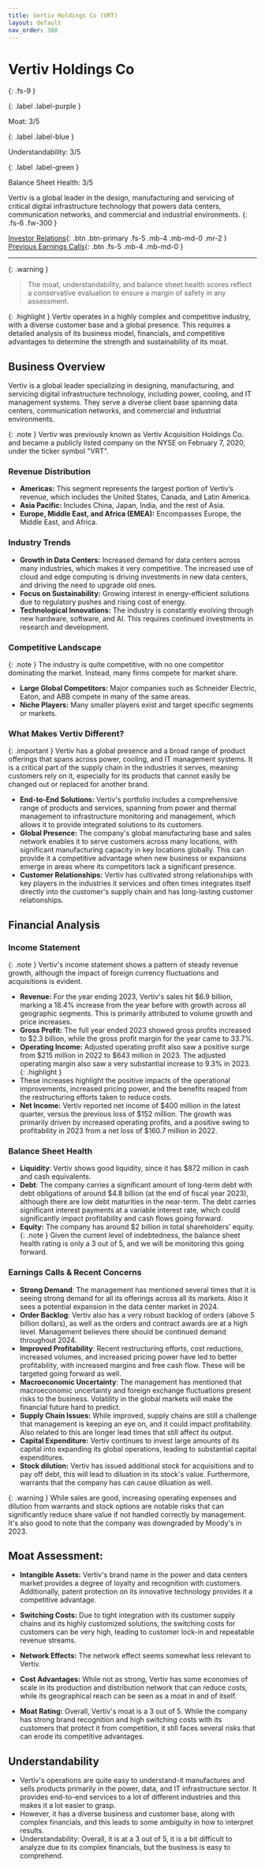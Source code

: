 ```yaml
---
title: Vertiv Holdings Co (VRT)
layout: default
nav_order: 308
---
```


# Vertiv Holdings Co
{: .fs-9 }

{: .label .label-purple }

Moat: 3/5

{: .label .label-blue }

Understandability: 3/5

{: .label .label-green }

Balance Sheet Health: 3/5

Vertiv is a global leader in the design, manufacturing and servicing of critical digital infrastructure technology that powers data centers, communication networks, and commercial and industrial environments.
{: .fs-6 .fw-300 }

[Investor Relations](https://www.google.com/search?q=VRT+investor+relations){: .btn .btn-primary .fs-5 .mb-4 .mb-md-0 .mr-2 }
[Previous Earnings Calls](https://discountingcashflows.com/company/VRT/transcripts/){: .btn .fs-5 .mb-4 .mb-md-0 }

---

{: .warning }
>The moat, understandability, and balance sheet health scores reflect a conservative evaluation to ensure a margin of safety in any assessment.



{: .highlight }
Vertiv operates in a highly complex and competitive industry, with a diverse customer base and a global presence. This requires a detailed analysis of its business model, financials, and competitive advantages to determine the strength and sustainability of its moat.

## Business Overview

Vertiv is a global leader specializing in designing, manufacturing, and servicing digital infrastructure technology, including power, cooling, and IT management systems. They serve a diverse client base spanning data centers, communication networks, and commercial and industrial environments.

{: .note }
Vertiv was previously known as Vertiv Acquisition Holdings Co. and became a publicly listed company on the NYSE on February 7, 2020, under the ticker symbol "VRT".

### Revenue Distribution

*   **Americas:** This segment represents the largest portion of Vertiv’s revenue, which includes the United States, Canada, and Latin America. 
*   **Asia Pacific:** Includes China, Japan, India, and the rest of Asia. 
*   **Europe, Middle East, and Africa (EMEA):** Encompasses Europe, the Middle East, and Africa.

### Industry Trends

*   **Growth in Data Centers:** Increased demand for data centers across many industries, which makes it very competitive. The increased use of cloud and edge computing is driving investments in new data centers, and driving the need to upgrade old ones.
*   **Focus on Sustainability:** Growing interest in energy-efficient solutions due to regulatory pushes and rising cost of energy.
*   **Technological Innovations:** The industry is constantly evolving through new hardware, software, and AI. This requires continued investments in research and development.

### Competitive Landscape
{: .note }
The industry is quite competitive, with no one competitor dominating the market. Instead, many firms compete for market share.
*   **Large Global Competitors:** Major companies such as Schneider Electric, Eaton, and ABB compete in many of the same areas.
*   **Niche Players:** Many smaller players exist and target specific segments or markets.

### What Makes Vertiv Different?
{: .important }
Vertiv has a global presence and a broad range of product offerings that spans across power, cooling, and IT management systems. It is a critical part of the supply chain in the industries it serves, meaning customers rely on it, especially for its products that cannot easily be changed out or replaced for another brand.
*   **End-to-End Solutions:** Vertiv's portfolio includes a comprehensive range of products and services, spanning from power and thermal management to infrastructure monitoring and management, which allows it to provide integrated solutions to its customers.
*   **Global Presence:** The company's global manufacturing base and sales network enables it to serve customers across many locations, with significant manufacturing capacity in key locations globally. This can provide it a competitive advantage when new business or expansions emerge in areas where its competitors lack a significant presence.
*    **Customer Relationships:** Vertiv has cultivated strong relationships with key players in the industries it services and often times integrates itself directly into the customer's supply chain and has long-lasting customer relationships.

## Financial Analysis

### Income Statement
{: .note }
Vertiv's income statement shows a pattern of steady revenue growth, although the impact of foreign currency fluctuations and acquisitions is evident.
*   **Revenue:** For the year ending 2023, Vertiv's sales hit $6.9 billion, marking a 18.4% increase from the year before with growth across all geographic segments. This is primarily attributed to volume growth and price increases.
*   **Gross Profit:**  The full year ended 2023 showed gross profits increased to $2.3 billion, while the gross profit margin for the year came to 33.7%.
*  **Operating Income:** Adjusted operating profit also saw a positive surge from $215 million in 2022 to $643 million in 2023. The adjusted operating margin also saw a very substantial increase to 9.3% in 2023. 
{: .highlight }
*   These increases highlight the positive impacts of the operational improvements, increased pricing power, and the benefits reaped from the restructuring efforts taken to reduce costs.
*   **Net Income:** Vertiv reported net income of $400 million in the latest quarter, versus the previous loss of $152 million. The growth was primarily driven by increased operating profits, and a positive swing to profitability in 2023 from a net loss of $160.7 million in 2022.

### Balance Sheet Health

*   **Liquidity**: Vertiv shows good liquidity, since it has $872 million in cash and cash equivalents.
*  **Debt**: The company carries a significant amount of long-term debt with debt obligations of around $4.8 billion (at the end of fiscal year 2023), although there are low debt maturities in the near-term. The debt carries significant interest payments at a variable interest rate, which could significantly impact profitability and cash flows going forward.
*   **Equity:** The company has around $2 billion in total shareholders’ equity.
{: .note }
Given the current level of indebtedness, the balance sheet health rating is only a 3 out of 5, and we will be monitoring this going forward.

### Earnings Calls & Recent Concerns

*   **Strong Demand**: The management has mentioned several times that it is seeing strong demand for all its offerings across all its markets. Also it sees a potential expansion in the data center market in 2024. 
*   **Order Backlog**: Vertiv also has a very robust backlog of orders (above 5 billion dollars), as well as the orders and contract awards are at a high level. Management believes there should be continued demand throughout 2024.
*   **Improved Profitability**: Recent restructuring efforts, cost reductions, increased volumes, and increased pricing power have led to better profitability, with increased margins and free cash flow. These will be targeted going forward as well.
*   **Macroeconomic Uncertainty**: The management has mentioned that macroeconomic uncertainty and foreign exchange fluctuations present risks to the business. Volatility in the global markets will make the financial future hard to predict.
*  **Supply Chain Issues:** While improved, supply chains are still a challenge that management is keeping an eye on, and it could impact profitability. Also related to this are longer lead times that still affect its output.
*  **Capital Expenditure:** Vertiv continues to invest large amounts of its capital into expanding its global operations, leading to substantial capital expenditures.
*  **Stock dilution:** Vertiv has issued additional stock for acquisitions and to pay off debt, this will lead to diluation in its stock's value. Furthermore, warrants that the company has can cause diluation as well.

{: .warning }
While sales are good, increasing operating expenses and dilution from warrants and stock options are notable risks that can significantly reduce share value if not handled correctly by management. It's also good to note that the company was downgraded by Moody's in 2023.

## Moat Assessment:

*   **Intangible Assets:** Vertiv's brand name in the power and data centers market provides a degree of loyalty and recognition with customers. Additionally, patent protection on its innovative technology provides it a competitive advantage.
*   **Switching Costs:** Due to tight integration with its customer supply chains and its highly customized solutions, the switching costs for customers can be very high, leading to customer lock-in and repeatable revenue streams.
*   **Network Effects:** The network effect seems somewhat less relevant to Vertiv.
*   **Cost Advantages:** While not as strong, Vertiv has some economies of scale in its production and distribution network that can reduce costs, while its geographical reach can be seen as a moat in and of itself.

*   **Moat Rating:** Overall, Vertiv's moat is a 3 out of 5. While the company has strong brand recognition and high switching costs with its customers that protect it from competition, it still faces several risks that can erode its competitive advantages.
    
## Understandability

*   Vertiv's operations are quite easy to understand-it manufactures and sells products primarily in the power, data, and IT infrastructure sector. It provides end-to-end services to a lot of different industries and this makes it a lot easier to grasp.
*    However, it has a diverse business and customer base, along with complex financials, and this leads to some ambiguity in how to interpret results.
*   Understandability: Overall, it is at a 3 out of 5, it is a bit difficult to analyze due to its complex financials, but the business is easy to comprehend.
